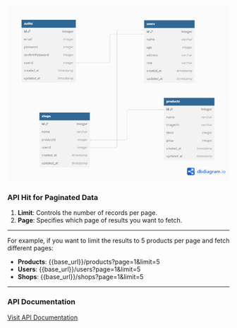 ![My Image](/public/images/db-diagram.png)


### API Hit for Paginated Data
1. **Limit**: Controls the number of records per page.
2. **Page**: Specifies which page of results you want to fetch.
----
For example, if you want to limit the results to 5 products per page and fetch different pages:
- **Products**: {{base_url}}/products?page=1&limit=5
- **Users**: {{base_url}}/users?page=1&limit=5
- **Shops**: {{base_url}}/shops?page=1&limit=5
---
### API Documentation
[Visit API Documentation](https://documenter.getpostman.com/view/38660052/2sAY4shPRj)